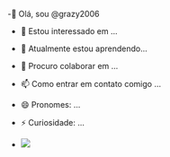  -👋 Olá, sou @grazy2006
- 👀 Estou interessado em ...
- 🌱 Atualmente estou aprendendo...
- 💞️ Procuro colaborar em ...
- 📫 Como entrar em contato comigo ...
- 😄 Pronomes: ...
- ⚡ Curiosidade: ...

- ![](https://tenor.com/pt-BR/view/truebeauty-gif-19672988)


